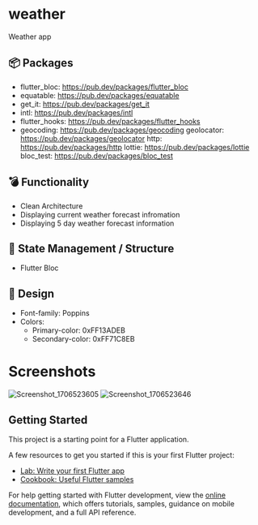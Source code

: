 # weather

Weather app


## 📦 Packages
- flutter_bloc: https://pub.dev/packages/flutter_bloc
-  equatable: https://pub.dev/packages/equatable
- get_it: https://pub.dev/packages/get_it
- intl: https://pub.dev/packages/intl
- flutter_hooks: https://pub.dev/packages/flutter_hooks
- geocoding: https://pub.dev/packages/geocoding
  geolocator: https://pub.dev/packages/geolocator
  http: https://pub.dev/packages/http
  lottie: https://pub.dev/packages/lottie
  bloc_test: https://pub.dev/packages/bloc_test

## 💣 Functionality
- Clean Architecture
- Displaying current weather forecast infromation
- Displaying 5 day weather forecast information

## 🚀 State Management / Structure
- Flutter Bloc

## 🎨 Design
- Font-family: Poppins
- Colors:
    - Primary-color: 0xFF13ADEB
    - Secondary-color: 0xFF71C8EB
# Screenshots
![Screenshot_1706523605](https://github.com/JonathanManaka/Weather-App/assets/48018676/9d797788-b9da-4683-993d-350e080d9679) ![Screenshot_1706523646](https://github.com/JonathanManaka/Weather-App/assets/48018676/2c60f77a-8627-40bc-80ba-ae511b30fac5)




  
## Getting Started
This project is a starting point for a Flutter application.

A few resources to get you started if this is your first Flutter project:

- [Lab: Write your first Flutter app](https://docs.flutter.dev/get-started/codelab)
- [Cookbook: Useful Flutter samples](https://docs.flutter.dev/cookbook)

For help getting started with Flutter development, view the
[online documentation](https://docs.flutter.dev/), which offers tutorials,
samples, guidance on mobile development, and a full API reference.
